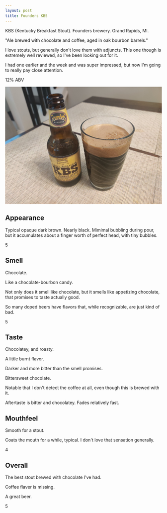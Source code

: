 ```yaml
---
layout: post
title: Founders KBS
---
```


KBS (Kentucky Breakfast Stout).
Founders brewery.
Grand Rapids, MI.

"Ale brewed with chocolate and coffee, aged in oak bourbon barrels."

I love stouts,
but generally don't love them with adjuncts.
This one though is extremely well reviewed,
so I've been looking out for it.

I had one earlier and the week and was super impressed,
but now I'm going to really pay close attention.

12% ABV

<img class="beer-photo" src="/beer/images/2020-11-04-founders-kbs.jpg"/>


## Appearance

Typical opaque dark brown. Nearly black.
Mimimal bubbling during pour,
but it accumulates about a finger worth of perfect head,
with tiny bubbles.

5


## Smell

Chocolate.

Like a chocolate-bourbon candy.

Not only does it smell like chocolate,
but it smells like appetizing chocolate,
that promises to taste actually good.

So many doped beers have flavors that,
while recognizable,
are just kind of bad.

5


## Taste

Chocolatey, and roasty.

A little burnt flavor.

Darker and more bitter than the smell promises.

Bittersweet chocolate.

Notable that I don't detect the coffee at all,
even though this is brewed with it.

Aftertaste is bitter and chocolatey.
Fades relatively fast.



## Mouthfeel

Smooth for a stout.

Coats the mouth for a while, typical.
I don't love that sensation generally.

4


## Overall

The best stout brewed with
chocolate I've had.

Coffee flaver is missing.

A great beer.

5
